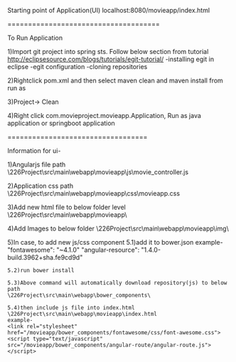

Starting point of Application(UI)
localhost:8080/movieapp/index.html

=====================================

To Run Application

1)Import git project into spring sts. Follow below section from tutorial
http://eclipsesource.com/blogs/tutorials/egit-tutorial/
-installing egit in eclipse
-egit configuration
-cloning repositories

2)Rightclick pom.xml and then select maven clean and maven install from run as

3)Project-> Clean

4)Right click com.movieproject.movieapp.Application, Run as java application or springboot application

==================================

Information for ui-

1)Angularjs file path
\226Project\src\main\webapp\movieapp\js\movie_controller.js

2)Application css path
\226Project\src\main\webapp\movieapp\css\movieapp.css

3)Add new html file to below folder level
\226Project\src\main\webapp\movieapp\

4)Add Images to below folder
\226Project\src\main\webapp\movieapp\img\

5)In case, to add new js/css component
	5.1)add it to bower.json
	example-
	"fontawesome": "~4.1.0"
	"angular-resource": "1.4.0-build.3962+sha.fe9cd9d"
	
	5.2)run bower install
	
	5.3)Above command will automatically download repository(js) to below path
	\226Project\src\main\webapp\bower_components\
	
	5.4)then include js file into index.html
	\226Project\src\main\webapp\movieapp\index.html
	example-
	<link rel="stylesheet" href="/movieapp/bower_components/fontawesome/css/font-awesome.css">
	<script type="text/javascript" src="/movieapp/bower_components/angular-route/angular-route.js"></script>



